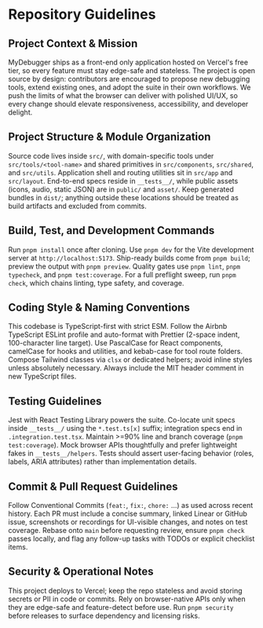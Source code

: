 # Repository Guidelines

## Project Context & Mission
MyDebugger ships as a front-end only application hosted on Vercel's free tier, so every feature must stay edge-safe and stateless. The project is open source by design: contributors are encouraged to propose new debugging tools, extend existing ones, and adopt the suite in their own workflows. We push the limits of what the browser can deliver with polished UI/UX, so every change should elevate responsiveness, accessibility, and developer delight.

## Project Structure & Module Organization
Source code lives inside `src/`, with domain-specific tools under `src/tools/<tool-name>` and shared primitives in `src/components`, `src/shared`, and `src/utils`. Application shell and routing utilities sit in `src/app` and `src/layout`. End-to-end specs reside in `__tests__/`, while public assets (icons, audio, static JSON) are in `public/` and `asset/`. Keep generated bundles in `dist/`; anything outside these locations should be treated as build artifacts and excluded from commits.

## Build, Test, and Development Commands
Run `pnpm install` once after cloning. Use `pnpm dev` for the Vite development server at `http://localhost:5173`. Ship-ready builds come from `pnpm build`; preview the output with `pnpm preview`. Quality gates use `pnpm lint`, `pnpm typecheck`, and `pnpm test:coverage`. For a full preflight sweep, run `pnpm check`, which chains linting, type safety, and coverage.

## Coding Style & Naming Conventions
This codebase is TypeScript-first with strict ESM. Follow the Airbnb TypeScript ESLint profile and auto-format with Prettier (2-space indent, 100-character line target). Use PascalCase for React components, camelCase for hooks and utilities, and kebab-case for tool route folders. Compose Tailwind classes via `clsx` or dedicated helpers; avoid inline styles unless absolutely necessary. Always include the MIT header comment in new TypeScript files.

## Testing Guidelines
Jest with React Testing Library powers the suite. Co-locate unit specs inside `__tests__/` using the `*.test.ts[x]` suffix; integration specs end in `.integration.test.tsx`. Maintain >=90% line and branch coverage (`pnpm test:coverage`). Mock browser APIs thoughtfully and prefer lightweight fakes in `__tests__/helpers`. Tests should assert user-facing behavior (roles, labels, ARIA attributes) rather than implementation details.

## Commit & Pull Request Guidelines
Follow Conventional Commits (`feat:`, `fix:`, `chore:` ...) as used across recent history. Each PR must include a concise summary, linked Linear or GitHub issue, screenshots or recordings for UI-visible changes, and notes on test coverage. Rebase onto `main` before requesting review, ensure `pnpm check` passes locally, and flag any follow-up tasks with TODOs or explicit checklist items.

## Security & Operational Notes
This project deploys to Vercel; keep the repo stateless and avoid storing secrets or PII in code or commits. Rely on browser-native APIs only when they are edge-safe and feature-detect before use. Run `pnpm security` before releases to surface dependency and licensing risks.
